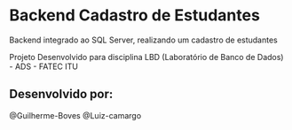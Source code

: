 # Backend Cadastro de Estudantes
Backend integrado ao SQL Server, realizando um cadastro de estudantes

Projeto Desenvolvido para disciplina LBD (Laboratório de Banco de Dados) - ADS - FATEC ITU

## Desenvolvido por:
@Guilherme-Boves
@Luiz-camargo
